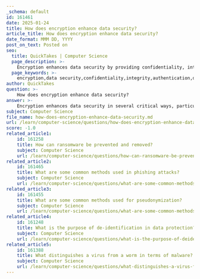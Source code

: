 ```yaml
---
_schema: default
id: 161461
date: 2025-01-24
title: How does encryption enhance data security?
article_title: How does encryption enhance data security?
date_format: MMM DD, YYYY
post_on_text: Posted on
seo:
  title: QuickTakes | Computer Science
  page_description: >-
    Encryption enhances data security by providing confidentiality, integrity, and authentication of sensitive information, protecting against data breaches, and ensuring compliance with regulations in the face of cyber threats.
  page_keywords: >-
    encryption,data security,confidentiality,integrity,authentication,data breaches,compliance,cyber threats,regulations
author: QuickTakes
question: >-
    How does encryption enhance data security?
answer: >-
    Encryption enhances data security in several critical ways, particularly in the context of protecting sensitive information during transmission and storage. Here are the key aspects of how encryption contributes to data security:\n\n1. **Confidentiality**: Encryption transforms data into a coded format that is unreadable to anyone who intercepts it. This ensures that sensitive information, such as passwords, credit card numbers, and personal data, remains confidential and secure from eavesdroppers and malicious actors. For example, in HTTPS (Hypertext Transfer Protocol Secure), encryption protects data being transmitted between a web browser and a server, preventing unauthorized access.\n\n2. **Integrity**: Encryption not only protects the confidentiality of data but also helps maintain its integrity. By using cryptographic hash functions alongside encryption, organizations can ensure that any unauthorized alterations to the data can be detected. This means that if data is tampered with during transmission, the recipient can identify that the data has been compromised.\n\n3. **Authentication**: Encryption can also provide a means of verifying the identity of the parties involved in a communication. By using digital signatures and certificates, encryption helps ensure that the data comes from a legitimate source and has not been altered in transit.\n\n4. **Protection Against Data Breaches**: By implementing strong encryption protocols, organizations can safeguard against data breaches. Even if an attacker gains access to encrypted data, they would not be able to read or use it without the decryption key. This is particularly important for protecting personally identifiable information (PII) and other sensitive data.\n\n5. **Compliance with Regulations**: Many industries are subject to regulations that require the protection of sensitive data. Encryption helps organizations comply with these regulations, such as the General Data Protection Regulation (GDPR) and the Health Insurance Portability and Accountability Act (HIPAA), by ensuring that data is adequately protected against unauthorized access.\n\n6. **Mitigation of Risks from Cyber Threats**: In an era where cyber threats such as ransomware, phishing, and identity theft are prevalent, encryption serves as a critical defense mechanism. It reduces the risk of data being exploited by malicious actors, thereby enhancing overall cybersecurity measures.\n\nIn summary, encryption is a fundamental component of data security that provides confidentiality, integrity, and authentication, while also helping organizations comply with legal requirements and mitigate risks associated with cyber threats. Its role in protecting sensitive information cannot be overstated, especially in today's digital landscape where data is constantly being transmitted and shared.
subject: Computer Science
file_name: how-does-encryption-enhance-data-security.md
url: /learn/computer-science/questions/how-does-encryption-enhance-data-security
score: -1.0
related_article1:
    id: 161258
    title: How can ransomware be prevented and removed?
    subject: Computer Science
    url: /learn/computer-science/questions/how-can-ransomware-be-prevented-and-removed
related_article2:
    id: 161465
    title: What are some common methods used in phishing attacks?
    subject: Computer Science
    url: /learn/computer-science/questions/what-are-some-common-methods-used-in-phishing-attacks
related_article3:
    id: 161455
    title: What are some common methods used for pseudonymization?
    subject: Computer Science
    url: /learn/computer-science/questions/what-are-some-common-methods-used-for-pseudonymization
related_article4:
    id: 161248
    title: What is the purpose of de-identification in data protection?
    subject: Computer Science
    url: /learn/computer-science/questions/what-is-the-purpose-of-deidentification-in-data-protection
related_article5:
    id: 161388
    title: What distinguishes a virus from a worm in terms of malware?
    subject: Computer Science
    url: /learn/computer-science/questions/what-distinguishes-a-virus-from-a-worm-in-terms-of-malware
---
```


&nbsp;